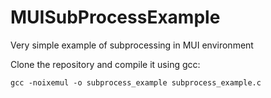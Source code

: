 # MUISubProcessExample
Very simple example of subprocessing in MUI environment

Clone the repository and compile it using gcc:

`gcc -noixemul -o subprocess_example subprocess_example.c`
